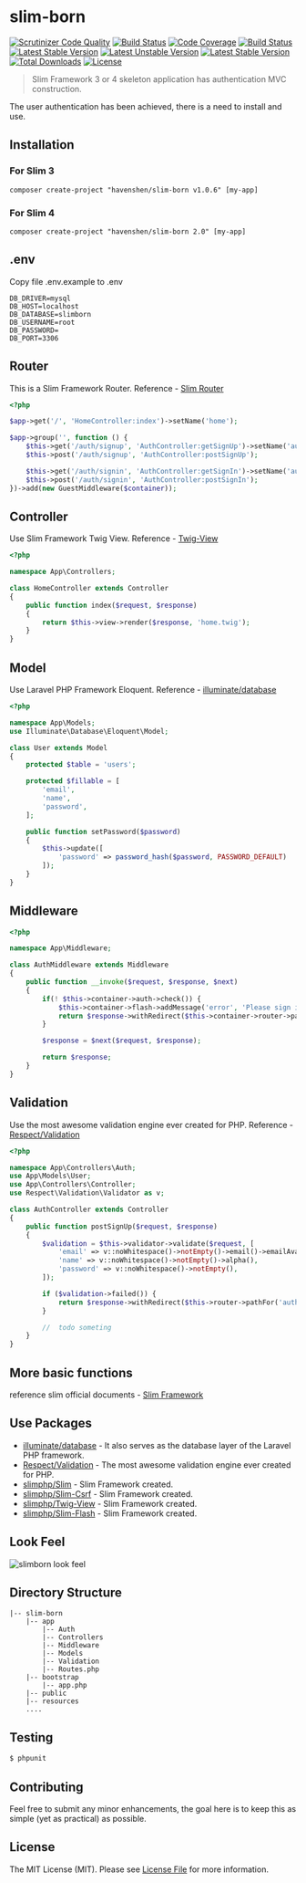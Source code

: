 # slim-born
[![Scrutinizer Code Quality](https://scrutinizer-ci.com/g/HavenShen/slim-born/badges/quality-score.png?b=master)](https://scrutinizer-ci.com/g/HavenShen/slim-born/?branch=master)
[![Build Status](https://scrutinizer-ci.com/g/HavenShen/slim-born/badges/build.png?b=master)](https://scrutinizer-ci.com/g/HavenShen/slim-born/build-status/master)
[![Code Coverage](https://scrutinizer-ci.com/g/HavenShen/slim-born/badges/coverage.png?b=master)](https://scrutinizer-ci.com/g/HavenShen/slim-born/?branch=master)
[![Build Status](https://travis-ci.org/HavenShen/slim-born.svg?branch=master)](https://travis-ci.org/HavenShen/slim-born)
[![Latest Stable Version](https://poser.pugx.org/HavenShen/slim-born/v/stable.svg)](https://packagist.org/packages/HavenShen/slim-born)
[![Latest Unstable Version](https://poser.pugx.org/HavenShen/slim-born/v/unstable.svg)](https://packagist.org/packages/HavenShen/slim-born)
[![Latest Stable Version](https://img.shields.io/packagist/v/HavenShen/slim-born.svg?style=flat-square)](https://packagist.org/packages/HavenShen/slim-born)
[![Total Downloads](https://img.shields.io/packagist/dt/HavenShen/slim-born.svg?style=flat-square)](https://packagist.org/packages/HavenShen/slim-born)
[![License](https://img.shields.io/packagist/l/HavenShen/slim-born.svg?style=flat-square)](https://packagist.org/packages/HavenShen/slim-born)

> Slim Framework 3 or 4 skeleton application has authentication MVC construction.

The user authentication has been achieved,  there is a need to install and use.

## Installation

### For Slim 3

```shell
composer create-project "havenshen/slim-born v1.0.6" [my-app]
```

### For Slim 4

```shell
composer create-project "havenshen/slim-born 2.0" [my-app]
```

## .env

Copy file .env.example to .env

```
DB_DRIVER=mysql
DB_HOST=localhost
DB_DATABASE=slimborn
DB_USERNAME=root
DB_PASSWORD=
DB_PORT=3306
```

## Router

This is a Slim Framework  Router.
Reference - [Slim Router](http://www.slimframework.com/docs/objects/router.html)

```php
<?php

$app->get('/', 'HomeController:index')->setName('home');

$app->group('', function () {
	$this->get('/auth/signup', 'AuthController:getSignUp')->setName('auth.signup');
	$this->post('/auth/signup', 'AuthController:postSignUp');

	$this->get('/auth/signin', 'AuthController:getSignIn')->setName('auth.signin');
	$this->post('/auth/signin', 'AuthController:postSignIn');
})->add(new GuestMiddleware($container));
```

## Controller

Use Slim Framework Twig View.
Reference - [Twig-View](https://github.com/slimphp/Twig-View)

```php
<?php

namespace App\Controllers;

class HomeController extends Controller
{
	public function index($request, $response)
	{
		return $this->view->render($response, 'home.twig');
	}
}
```

## Model

Use Laravel PHP Framework Eloquent.
Reference - [illuminate/database](https://github.com/illuminate/database)
```php
<?php

namespace App\Models;
use Illuminate\Database\Eloquent\Model;

class User extends Model
{
	protected $table = 'users';

	protected $fillable = [
		'email',
		'name',
		'password',
	];

	public function setPassword($password)
	{
		$this->update([
			'password' => password_hash($password, PASSWORD_DEFAULT)
		]);
	}
}
```

## Middleware

```php
<?php

namespace App\Middleware;

class AuthMiddleware extends Middleware
{
	public function __invoke($request, $response, $next)
	{
		if(! $this->container->auth->check()) {
			$this->container->flash->addMessage('error', 'Please sign in before doing that');
			return $response->withRedirect($this->container->router->pathFor('auth.signin'));
		}

		$response = $next($request, $response);

		return $response;
	}
}
```

## Validation

Use the most awesome validation engine ever created for PHP.
Reference - [Respect/Validation](https://github.com/Respect/Validation)
```php
<?php

namespace App\Controllers\Auth;
use App\Models\User;
use App\Controllers\Controller;
use Respect\Validation\Validator as v;

class AuthController extends Controller
{
	public function postSignUp($request, $response)
	{
		$validation = $this->validator->validate($request, [
			'email' => v::noWhitespace()->notEmpty()->email()->emailAvailable(),
			'name' => v::noWhitespace()->notEmpty()->alpha(),
			'password' => v::noWhitespace()->notEmpty(),
		]);

		if ($validation->failed()) {
			return $response->withRedirect($this->router->pathFor('auth.signup'));
		}

		//	todo someting
	}
}
```

## More basic functions

reference slim official documents - [Slim Framework](http://www.slimframework.com/docs/)

## Use Packages

* [illuminate/database](https://github.com/illuminate/database) - It also serves as the database layer of the Laravel PHP framework.
* [Respect/Validation](https://github.com/Respect/Validation) - The most awesome validation engine ever created for PHP.
* [slimphp/Slim](https://github.com/slimphp/Slim) - Slim Framework created.
* [slimphp/Slim-Csrf](https://github.com/slimphp/Slim-Csrf) - Slim Framework created.
* [slimphp/Twig-View](https://github.com/slimphp/Twig-View) - Slim Framework created.
* [slimphp/Slim-Flash](https://github.com/slimphp/Slim-Flash) - Slim Framework created.

## Look Feel

![slimborn look feel](slimborn.png)

## Directory Structure

```shell
|-- slim-born
	|-- app
		|-- Auth
		|-- Controllers
		|-- Middleware
		|-- Models
		|-- Validation
		|-- Routes.php
	|-- bootstrap
		|-- app.php
	|-- public
	|-- resources
	....
```

## Testing

``` bash
$ phpunit
```

## Contributing

Feel free to submit any minor enhancements, the goal here is to keep this as simple (yet as practical) as possible.

## License

The MIT License (MIT). Please see [License File](LICENSE.md) for more information.
